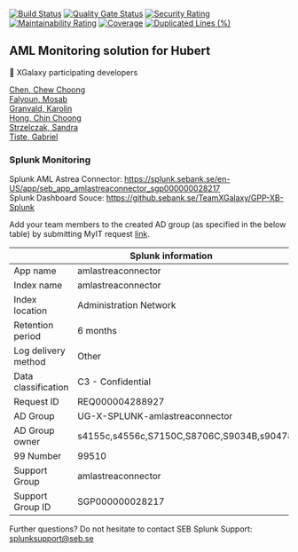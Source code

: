 [![Build Status](https://tfs.sebank.se/tfs/MSDE/TeamCrossBorder/_apis/build/status/AstreaConnector/AstreaConnector-Build?branchName=master)](https://tfs.sebank.se/tfs/MSDE/TeamCrossBorder/_build/latest?definitionId=8096&branchName=master)  [![Quality Gate Status](https://sonarqube.sebank.se/api/project_badges/measure?project=Astrea-Connector&metric=alert_status)](https://sonarqube.sebank.se/dashboard?id=Astrea-Connector)  [![Security Rating](https://sonarqube.sebank.se/api/project_badges/measure?project=Astrea-Connector&metric=security_rating)](https://sonarqube.sebank.se/dashboard?id=Astrea-Connector)  [![Maintainability Rating](https://sonarqube.sebank.se/api/project_badges/measure?project=Astrea-Connector&metric=sqale_rating)](https://sonarqube.sebank.se/dashboard?id=Astrea-Connector)  [![Coverage](https://sonarqube.sebank.se/api/project_badges/measure?project=Astrea-Connector&metric=coverage)](https://sonarqube.sebank.se/dashboard?id=Astrea-Connector)  [![Duplicated Lines (%)](https://sonarqube.sebank.se/api/project_badges/measure?project=Astrea-Connector&metric=duplicated_lines_density)](https://sonarqube.sebank.se/dashboard?id=Astrea-Connector)

## AML Monitoring solution for Hubert

🚀 XGalaxy participating developers

[Chen, Chew Choong](https://github.sebank.se/S9034B)  
[Falyoun, Mosab](https://github.sebank.se/s9759b)  
[Granvald, Karolin](https://github.sebank.se/S7150C)  
[Hong, Chin Choong](https://github.sebank.se/s4155c)  
[Strzelczak, Sandra](https://github.sebank.se/s90478)  
[Tiste, Gabriel](https://github.sebank.se/s4556c)  


### Splunk Monitoring
Splunk AML Astrea Connector: https://splunk.sebank.se/en-US/app/seb_app_amlastreaconnector_sgp000000028217  
Splunk Dashboard Souce: https://github.sebank.se/TeamXGalaxy/GPP-XB-Splunk

Add your team members to the created AD group (as specified in the below table) by submitting MyIT request [link](https://myit.sebank.se/dwp/rest/share/OJSXG33VOJRWKSLEHVJVER2BIE2VMMCHGBHFOV2BKBBTAS2YLJIEENCELBBE6WCTJUTHEZLTN52XEY3FKR4XAZJ5KNJEIJTUMVXGC3TUJFSD2MBQGAYDAMBQGAYDAMBQGAYDCJTDN5XHIZLYORKHS4DFHVBUCVCBJRHUOX2IJ5GUKJTQOJXXM2LEMVZFG33VOJRWKTTBNVST243SNU======). 

<table>
  <thead>
    <tr><th colspan=2>Splunk information</th></tr>
  </thead>
  <tbody>
    <tr>
      <td>App name</td>
      <td>amlastreaconnector</td>
    </tr>
    <tr>
      <td>Index name</td>
      <td>amlastreaconnector</td>
    </tr>
    <tr>
      <td>Index location</td>
      <td>Administration Network</td>
    </tr>
    <tr>
      <td>Retention period</td>
      <td>6 months</td>
    </tr>
    <tr>
      <td>Log delivery method</td>
      <td>Other</td>
    </tr>
    <tr>
      <td>Data classification</td>
      <td>C3 - Confidential</td>
    </tr>
    <tr>
      <td>Request ID</td>
      <td>REQ000004288927</td>
    </tr>
    <tr>
      <td>AD Group</td>
      <td>UG-X-SPLUNK-amlastreaconnector</td>
    </tr>
    <tr>
      <td>AD Group owner</td>
      <td>s4155c,s4556c,S7150C,S8706C,S9034B,s90478,s9759b</td>
    </tr>
    <tr>
      <td>99 Number</td>
      <td>99510</td>
    </tr>
    <tr>
      <td>Support Group</td>
      <td>amlastreaconnector</td>
    </tr>
    <tr>
      <td>Support Group ID</td>
      <td>SGP000000028217</td>
    </tr>
  </tbody>
</table>  
Further questions?
Do not hesitate to contact SEB Splunk Support: <a href="mailto:splunksupport@seb.se">splunksupport@seb.se</a>
